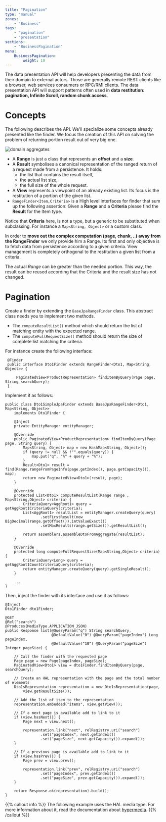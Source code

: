 ```yaml
---
title: "Pagination"
type: "manual"
zones:
    - "Business"
tags:
    - "pagination"
    - "presentation"
sections:
    - "BusinessPagination"
menu:
    BusinessPagination:
        weight: 10
---
```


The data presentation API will help developers presenting the data from their domain to external actors. Those are
generally remote REST clients like a browser, web services consumers or RPC/RMI clients. The data presentation API will 
support patterns often used in **data restitution: pagination, Infinite Scroll, random chunk access**.

# Concepts
The following describes the API. We'll specialize some concepts already presented like the finder.
We focus the creation of this API on solving the problem of returning portion result out of very big one.

![domain aggregates](/puml/business/business-api-interfaces-finder.puml.png)

- A **Range** is just a class that represents an **offset** and a **size**.
- A **Result** symbolises a canonical representation of the ranged return of a request made from a persistence. It holds:
    - the list that contains the result itself,
    - the actual list size,
    - the full size of the whole request.
- A **View** represents a viewpoint of an already existing list. Its focus is the restitution of a portion of the given
list.
- `RangeFinder<Item,Criteria>` is a High level interfaces for finder that sum up the following assertion: Given a
**Range** and a **Criteria** please find the **Result** for the Item type.

<div class="callout callout-info">
Notice that <strong>Criteria</strong> here, is not a type, but a generic to be substituted when subclassing. For
instance a <code>Map&lt;String, Object&gt;</code> or a custom class.
</div>

In order to **move out the complex computation (page, chunk, ..) away from the RangeFinder** we only provide him a
Range. Its first and only objective is to fetch data from persistence according to a given criteria. View management is
completely orthogonal to the restitution a given list from a criteria.

The actual *Range* can be greater than the needed portion. This way, the result can be reused according that the Criteria
and the result size has not changed.

# Pagination

Create a finder by extending the `BaseJpaRangeFinder` class. This abstract class needs you to implement two methods.

- The `computeResultList()` method which should return the list of matching entity with the expected range.
- The `computeFullRequestSize()` method should return the size of complete list matching the criteria.

For instance create the following interface:

     @Finder
     public interface Dto1Finder extends RangeFinder<Dto1, Map<String, Object>> {

         PaginatedView<ProductRepresentation> findItemByQuery(Page page, String searchQuery);
     }

Implement it as follows:

    public class Dto1SimpleJpaFinder extends BaseJpaRangeFinder<Dto1, Map<String, Object>>
        implements Dto1Finder {

        @Inject
        private EntityManager entityManager;

        @Override
        public PaginatedView<ProductRepresentation> findItemByQuery(Page page, String query) {
            Map<String, Object> map = new HashMap<String, Object>();
            if (query != null && !"".equals(query)) {
                map.put("q", "%" + query + "%");
            }
            Result<Dto1> result = find(Range.rangeFromPageInfo(page.getIndex(), page.getCapacity()), map);
            return new PaginatedView<Dto1>(result, page);
        }

        @Override
        protected List<Dto1> computeResultList(Range range , Map<String,Object> criteria) {
            CriteriaQuery<AggRoot1> query = getAggRoot1CriteriaQuery(criteria);
            List<AggRoot1> resultList = entityManager.createQuery(query)
                    .setFirstResult(new BigDecimal(range.getOffset()).intValueExact())
                    .setMaxResults(range.getSize()).getResultList();

            return assemblers.assembleDtoFromAggregate(resultList);
        }

        @Override
        protected long computeFullRequestSize(Map<String,Object> criteria) {
            CriteriaQuery<Long> query = getAggRoot1CountCriteriaQuery(criteria);
            return entityManager.createQuery(query).getSingleResult();
        }

        ...
    }

Then, inject the finder with its interface and use it as follows:

```
@Inject
Dto1Finder dto1Finder;

@GET
@Rel("search")
@Produces(MediaType.APPLICATION_JSON)
public Response list(@QueryParam("q") String searchQuery,
                     @DefaultValue("0") @QueryParam("pageIndex") Long pageIndex,
                     @DefaultValue("10") @QueryParam("pageSize") Integer pageSize) {

    // Call the finder with the requested page
    Page page = new Page(pageIndex, pageSize);
    PaginatedView<Dto1> view = dto1Finder.findItemByQuery(page, searchQuery);

    // Create an HAL representation with the page and the total number of elements
    Dto1sRepresentation representation = new Dto1sRepresentation(page,
        view.getResultSize());

    // Add the list of item to the representation
    representation.embedded("items", view.getView());

    // If a next page is available add to link to it
    if (view.hasNext()) {
        Page next = view.next();

        representation.link("next", relRegistry.uri("search")
                .set("pageIndex", next.getIndex())
                .set("pageSize", next.getCapacity()).expand());
    }

    // If a previous page is available add to link to it
    if (view.hasPrev()) {
        Page prev = view.prev();

        representation.link("prev", relRegistry.uri("search")
                .set("pageIndex", prev.getIndex())
                .set("pageSize", prev.getCapacity()).expand());
    }

    return Response.ok(representation).build();
}
```

{{% callout info %}}
The following example uses the HAL media type. For more information about it, read the documentation about
[hypermedia](http://www.seedstack.org/docs/seed/manual/rest/restful-api/).
{{% /callout %}}